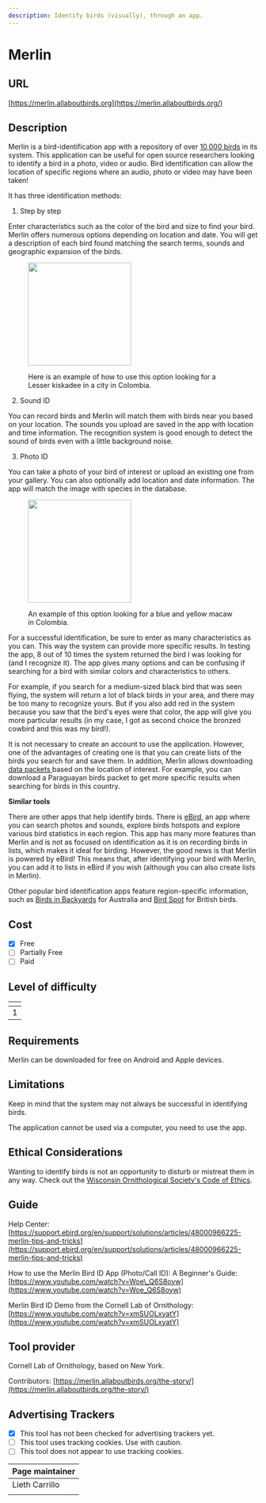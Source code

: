 ```yaml
---
description: Identify birds (visually), through an app.
---
```


# Merlin

## URL

[https://merlin.allaboutbirds.org](https://merlin.allaboutbirds.org/)

## Description

Merlin is a bird-identification app with a repository of over [10,000 birds](https://support.ebird.org/en/support/solutions/articles/48000961587-merlin-bird-id-faqs) in its system. This application can be useful for open source researchers looking to identify a bird in a photo, video or audio. Bird identification can allow the location of specific regions where an audio, photo or video may have been taken!

It has three identification methods:

1. Step by step

Enter characteristics such as the color of the bird and size to find your bird. Merlin offers numerous options depending on location and date. You will get a description of each bird found matching the search terms, sounds and geographic expansion of the birds.

<div align="left"><figure><img src=".gitbook/assets/WhatsAppVideo2025-04-04at16.02.171-ezgif.com-video-to-gif-converter (1).gif" alt="" width="208"><figcaption><p>Here is an example of how to use this option looking for a Lesser kiskadee in a city in Colombia.</p></figcaption></figure></div>

2. Sound ID

You can record birds and Merlin will match them with birds near you based on your location. The sounds you upload are saved in the app with location and time information. The recognition system is good enough to detect the sound of birds even with a little background noise.

3. Photo ID

You can take a photo of your bird of interest or upload an existing one from your gallery. You can also optionally add location and date information. The app will match the image with species in the database.

<div align="left"><figure><img src=".gitbook/assets/WhatsAppVideo2025-04-04at16.47.231-ezgif.com-video-to-gif-converter.gif" alt="" width="208"><figcaption><p>An example of this option looking for a blue and yellow macaw in Colombia.</p></figcaption></figure></div>

For a successful identification, be sure to enter as many characteristics as you can. This way the system can provide more specific results. In testing the app, 8 out of 10 times the system returned the bird I was looking for (and I recognize it). The app gives many options and can be confusing if searching for a bird with similar colors and characteristics to others.&#x20;

For example, if you search for a medium-sized black bird that was seen flying, the system will return a lot of black birds in your area, and there may be too many to recognize yours. But if you also add red in the system because you saw that the bird's eyes were that color, the app will give you more particular results (in my case, I got as second choice the bronzed cowbird and this was my bird!).&#x20;

It is not necessary to create an account to use the application. However, one of the advantages of creating one is that you can create lists of the birds you search for and save them. In addition, Merlin allows downloading [data packets ](https://support.ebird.org/en/support/solutions/articles/48000966223-my-offline-birds?__hstc=75100365.51452a210e378915111e1d498b0f7aab.1742251458388.1747844962673.1748267627622.6&__hssc=75100365.6.1748267627622&__hsfp=4052119064&_gl=1*xlayd4*_gcl_au*MTE5NzM5MjUxMC4xNzQyMjUxNDU0*_ga*MTk4OTY0NDkzOS4xNzQyMjUxNDU1*_ga_QR4NVXZ8BM*czE3NDgyNjYyMzEkbzckZzEkdDE3NDgyNjgwNTckajYwJGwwJGgwJGR4bzhKSmdmcWRIVzF3dXlQYU9XWHNlY2JZSENWY3Z3c1JR&_ga=2.263960904.513365111.1748267626-1989644939.1742251455)based on the location of interest. For example, you can download a Paraguayan birds packet to get more specific results when searching for birds in this country.

**Similar tools**

There are other apps that help identify birds. There is [eBird](https://ebird.org/explore), an app where you can search photos and sounds, explore birds hotspots and explore various bird statistics in each region. This app has many more features than Merlin and is not as focused on identification as it is on recording birds in lists, which makes it ideal for birding. However, the good news is that Merlin is powered by eBird! This means that, after identifying your bird with Merlin, you can add it to lists in eBird if you wish (although you can also create lists in Merlin).

Other popular bird identification apps feature region-specific information, such as [Birds in Backyards](https://www.birdsinbackyards.net/) for Australia and [Bird Spot](https://www.birdspot.co.uk/british-bird-identifier) for British birds.

## Cost

* [x] Free
* [ ] Partially Free
* [ ] Paid

## Level of difficulty

<table><thead><tr><th data-type="rating" data-max="5"></th></tr></thead><tbody><tr><td>1</td></tr></tbody></table>

## Requirements

Merlin can be downloaded for free on Android and Apple devices.

## Limitations

&#x20;Keep in mind that the system may not always be successful in identifying birds.

The application cannot be used via a computer, you need to use the app.

## Ethical Considerations

Wanting to identify birds is not an opportunity to disturb or mistreat them in any way. Check out the [Wisconsin Ornithological Society's Code of Ethics](https://wsobirds.org/about-wso/code-of-ethics).

## Guide

Help Center: [https://support.ebird.org/en/support/solutions/articles/48000966225-merlin-tips-and-tricks](https://support.ebird.org/en/support/solutions/articles/48000966225-merlin-tips-and-tricks)

How to use the Merlin Bird ID App (Photo/Call ID): A Beginner's Guide: [https://www.youtube.com/watch?v=Woe\_Q6S8oyw](https://www.youtube.com/watch?v=Woe_Q6S8oyw)

Merlin Bird ID Demo from the Cornell Lab of Ornithology: [https://www.youtube.com/watch?v=xmSUOLxyatY](https://www.youtube.com/watch?v=xmSUOLxyatY)

## Tool provider

Cornell Lab of Ornithology, based on New York.

Contributors: [https://merlin.allaboutbirds.org/the-story/](https://merlin.allaboutbirds.org/the-story/)

## Advertising Trackers

* [x] This tool has not been checked for advertising trackers yet.
* [ ] This tool uses tracking cookies. Use with caution.
* [ ] This tool does not appear to use tracking cookies.

| Page maintainer |
| --------------- |
| Lieth Carrillo  |
|                 |
